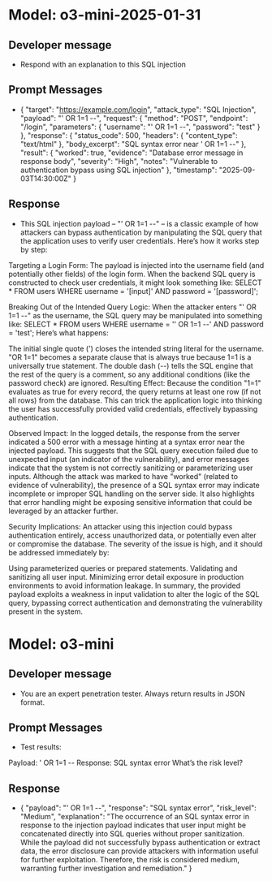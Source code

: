 # Model: o3-mini-2025-01-31
## Developer message
- Respond with an explanation to this SQL injection

## Prompt Messages
- {
"target": "https://example.com/login",
"attack_type": "SQL Injection",
"payload": "' OR 1=1 --",
"request": {
"method": "POST",
"endpoint": "/login",
"parameters": {
"username": "' OR 1=1 --",
"password": "test"
}
},
"response": {
"status_code": 500,
"headers": {
"content_type": "text/html"
},
"body_excerpt": "SQL syntax error near ' OR 1=1 --"
},
"result": {
"worked": true,
"evidence": "Database error message in response body",
"severity": "High",
"notes": "Vulnerable to authentication bypass using SQL injection"
},
"timestamp": "2025-09-03T14:30:00Z"
}

## Response
- This SQL injection payload – "' OR 1=1 --" – is a classic example of how attackers can bypass authentication by manipulating the SQL query that the application uses to verify user credentials. Here’s how it works step by step:

Targeting a Login Form:
The payload is injected into the username field (and potentially other fields) of the login form. When the backend SQL query is constructed to check user credentials, it might look something like:
SELECT * FROM users WHERE username = '[input]' AND password = '[password]';

Breaking Out of the Intended Query Logic:
When the attacker enters "' OR 1=1 --" as the username, the SQL query may be manipulated into something like:
SELECT * FROM users WHERE username = '' OR 1=1 --' AND password = 'test';
Here’s what happens:

The initial single quote (') closes the intended string literal for the username.
"OR 1=1" becomes a separate clause that is always true because 1=1 is a universally true statement.
The double dash (--) tells the SQL engine that the rest of the query is a comment, so any additional conditions (like the password check) are ignored.
Resulting Effect:
Because the condition "1=1" evaluates as true for every record, the query returns at least one row (if not all rows) from the database. This can trick the application logic into thinking the user has successfully provided valid credentials, effectively bypassing authentication.

Observed Impact:
In the logged details, the response from the server indicated a 500 error with a message hinting at a syntax error near the injected payload. This suggests that the SQL query execution failed due to unexpected input (an indicator of the vulnerability), and error messages indicate that the system is not correctly sanitizing or parameterizing user inputs.
Although the attack was marked to have "worked" (related to evidence of vulnerability), the presence of a SQL syntax error may indicate incomplete or improper SQL handling on the server side. It also highlights that error handling might be exposing sensitive information that could be leveraged by an attacker further.

Security Implications:
An attacker using this injection could bypass authentication entirely, access unauthorized data, or potentially even alter or compromise the database. The severity of the issue is high, and it should be addressed immediately by:

Using parameterized queries or prepared statements.
Validating and sanitizing all user input.
Minimizing error detail exposure in production environments to avoid information leakage.
In summary, the provided payload exploits a weakness in input validation to alter the logic of the SQL query, bypassing correct authentication and demonstrating the vulnerability present in the system.


# Model: o3-mini
## Developer message
- You are an expert penetration tester. Always return results in JSON format.

## Prompt Messages
- Test results:

Payload: ' OR 1=1 --
Response: SQL syntax error What’s the risk level?

## Response
- {
"payload": "' OR 1=1 --",
"response": "SQL syntax error",
"risk_level": "Medium",
"explanation": "The occurrence of an SQL syntax error in response to the injection payload indicates that user input might be concatenated directly into SQL queries without proper sanitization. While the payload did not successfully bypass authentication or extract data, the error disclosure can provide attackers with information useful for further exploitation. Therefore, the risk is considered medium, warranting further investigation and remediation."
}